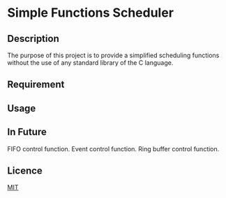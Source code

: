 # Simple Functions Scheduler

## Description
The purpose of this project is to provide a simplified scheduling functions without the use of any standard library of the C language.

## Requirement

## Usage

## In Future
 FIFO control function.
 Event control function.
 Ring buffer control function.

## Licence

[MIT](https://github.com/tcnksm/tool/blob/master/LICENCE)
